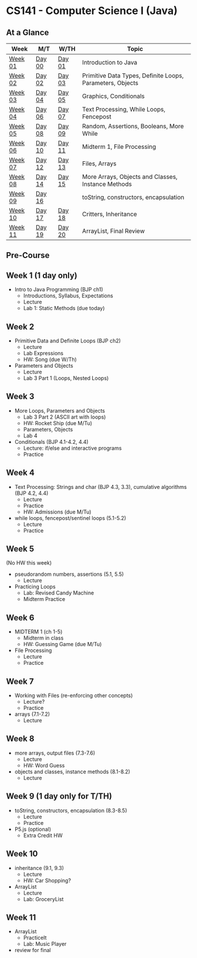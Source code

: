 # CS141 - Computer Science I (Java)

## At a Glance

| Week  | M/T | W/TH | Topic
|-------|-----|------|-------
| [Week 01](#week-1) | [Day 00](day-by-day/day00.md) | [Day 01](day-by-day/day01.md) | Introduction to Java
| [Week 02](#week-2) | [Day 02](day-by-day/day02.md) | [Day 03](day-by-day/day03.md) | Primitive Data Types, Definite Loops, Parameters, Objects | [Day 02](day-by-day/day02.md) | [Day 03](day-by-day/day03.md)
| [Week 03](#week-3) | [Day 04](day-by-day/day04.md) | [Day 05](day-by-day/day05.md) | Graphics, Conditionals
| [Week 04](#week-4) | [Day 06](day-by-day/day06.md) | [Day 07](day-by-day/day07.md) | Text Processing, While Loops, Fencepost
| [Week 05](#week-5) | [Day 08](day-by-day/day08.md) | [Day 09](day-by-day/day09.md) | Random, Assertions, Booleans, More While
| [Week 06](#week-6) | [Day 10](day-by-day/day10.md) | [Day 11](day-by-day/day11.md) | Midterm 1, File Processing
| [Week 07](#week-7) | [Day 12](day-by-day/day12.md) | [Day 13](day-by-day/day13.md) | Files, Arrays
| [Week 08](#week-8) | [Day 14](day-by-day/day14.md) | [Day 15](day-by-day/day15.md) | More Arrays, Objects and Classes, Instance Methods
| [Week 09](#week-9) | [Day 16](day-by-day/day16.md) | | toString, constructors, encapsulation
| [Week 10](#week-10) | [Day 17](day-by-day/day17.md) | [Day 18](day-by-day/day18.md) | Critters, Inheritance
| [Week 11](#week-11) | [Day 19](day-by-day/day19.md) | [Day 20](day-by-day/day20.md) | ArrayList, Final Review

## Pre-Course

## Week 1 (1 day only)
- Intro to Java Programming (BJP ch1)
  - Introductions, Syllabus, Expectations
  - Lecture
  - Lab 1: Static Methods (due today)

## Week 2
- Primitive Data and Definite Loops (BJP ch2)
  - Lecture
  - Lab Expressions
  - HW: Song (due W/Th)
- Parameters and Objects
  - Lecture
  - Lab 3 Part 1 (Loops, Nested Loops)

## Week 3
- More Loops, Parameters and Objects
  - Lab 3 Part 2 (ASCII art with loops)
  - HW: Rocket Ship (due M/Tu)
  - Parameters, Objects
  - Lab 4
- Conditionals (BJP 4.1-4.2, 4.4)
  - Lecture: if/else and interactive programs
  - Practice

## Week 4
- Text Processing: Strings and char (BJP 4.3, 3.3), cumulative algorithms (BJP 4.2, 4.4)
  - Lecture
  - Practice
  - HW: Admissions (due M/Tu)
- while loops, fencepost/sentinel loops (5.1-5.2)
  - Lecture
  - Practice

## Week 5
(No HW this week)
- pseudorandom numbers, assertions (5.1, 5.5)
  - Lecture
- Practicing Loops
  - Lab: Revised Candy Machine
  - Midterm Practice

## Week 6
- MIDTERM 1 (ch 1-5)
  - Midterm in class
  - HW: Guessing Game (due M/Tu)
- File Processing
  - Lecture
  - Practice

## Week 7
- Working with Files (re-enforcing other concepts)
  - Lecture?
  - Practice
- arrays (7.1-7.2)
  - Lecture

## Week 8
- more arrays, output files (7.3-7.6)
  - Lecture
  - HW: Word Guess
- objects and classes, instance methods (8.1-8.2)
  - Lecture

## Week 9 (1 day only for T/TH)
- toString, constructors, encapsulation (8.3-8.5)
  - Lecture
  - Practice
- P5.js (optional)
  - Extra Credit HW

## Week 10
- inheritance (9.1, 9.3)
  - Lecture
  - HW: Car Shopping?
- ArrayList
  - Lecture
  - Lab: GroceryList

## Week 11
- ArrayList
  - PracticeIt
  - Lab: Music Player
- review for final
